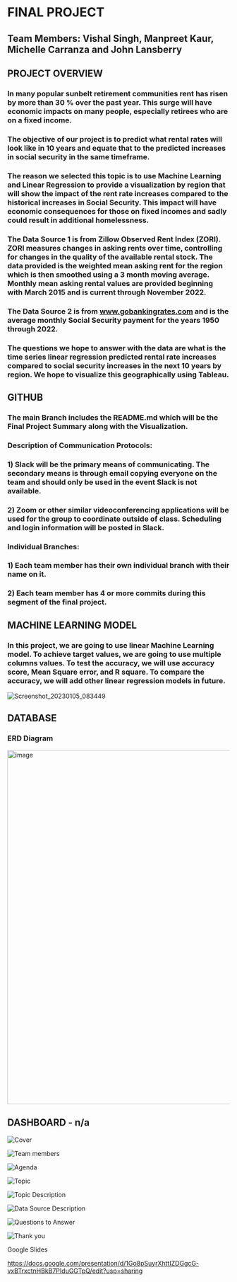 # FINAL PROJECT

## Team Members: Vishal Singh, Manpreet Kaur, Michelle Carranza and John Lansberry

## PROJECT OVERVIEW

### In many popular sunbelt retirement communities rent has risen by more than 30 % over the past year.  This surge will have economic impacts on many people, especially retirees who are on a fixed income.

### The objective of our project is to predict what rental rates will look like in 10 years and equate that to the predicted increases in social security in the same timeframe.


### The reason we selected this topic is to use Machine Learning and Linear Regression to provide a visualization by region that will show the impact of the rent rate increases compared to the historical increases in Social Security.  This impact will have economic consequences for those on fixed incomes and sadly could result in additional homelessness.

### The Data Source 1 is from Zillow Observed Rent Index (ZORI).  ZORI measures changes in asking rents over time, controlling for changes in the quality of the available rental stock. The data provided is the weighted mean asking rent for the region which is then smoothed using a 3 month moving average.  Monthly mean asking rental values are provided beginning with March 2015 and is current through November 2022.

### The Data Source 2 is from www.gobankingrates.com and is the average monthly Social Security payment for the years 1950 through 2022.

### The questions we hope to answer with the data are what is the time series linear regression predicted rental rate increases compared to social security increases in the next 10 years by region.  We hope to visualize this geographically using Tableau.

## GITHUB

### The main Branch includes the README.md which will be the Final Project Summary along with the Visualization.

### Description of Communication Protocols:

### 1) Slack will be the primary means of communicating.  The secondary means is through email copying everyone on the team and should only be used in the event Slack is not available.

### 2) Zoom or other similar videoconferencing applications will be used for the group to coordinate outside of class. Scheduling and login information will be posted in Slack.


### Individual Branches:

### 1) Each team member has their own individual branch with their name on it.

### 2) Each team member has 4 or more commits during this segment of the final project.


## MACHINE LEARNING MODEL
### In this project, we are going to use linear Machine Learning model. To achieve target values, we are going to use multiple columns values. To test the accuracy, we will use accuracy score, Mean Square error, and R square.  To compare the accuracy, we will add other linear regression models in future.

![Screenshot_20230105_083449](https://user-images.githubusercontent.com/111101038/210931086-90be571c-8a19-4d55-b321-a4ccfb568b29.png)



## DATABASE

### ERD Diagram 

<img width="800" alt="image" src="https://user-images.githubusercontent.com/22928255/210931566-f78899dd-8be8-4b3a-9306-59ce9c3793f8.png">



## DASHBOARD  - n/a

![Cover](https://user-images.githubusercontent.com/111101012/210926409-f2399d27-4135-4d34-9423-a2f84b6c87ff.png)

![Team members](https://user-images.githubusercontent.com/111101012/210931239-08a6f136-9060-418f-8073-11c8da1b2c48.png)

![Agenda](https://user-images.githubusercontent.com/111101012/210926577-2ec5b612-f9d9-4db2-b8e8-b263bddffeea.png)

![Topic](https://user-images.githubusercontent.com/111101012/210931300-09fb88f9-2d2c-41a9-9bba-f1e6ecc37bbf.png)

![Topic Description](https://user-images.githubusercontent.com/111101012/210927067-8ff4e6d4-9736-4b42-b5ca-781c3468a690.png)

![Data Source Description](https://user-images.githubusercontent.com/111101012/210927291-765b3a94-4546-4173-b159-f05e833d9865.png)

![Questions to Answer](https://user-images.githubusercontent.com/111101012/210927420-781f3f82-9be1-4e94-830a-6ea61ba4b888.png)

![Thank you](https://user-images.githubusercontent.com/111101012/210927570-977816d1-4882-402e-beef-2a12502a8595.png)

Google Slides

https://docs.google.com/presentation/d/1Go8pSuyrXhttIZDGgcG-vxBTrxctnHBkB7PIduGGTpQ/edit?usp=sharing 
